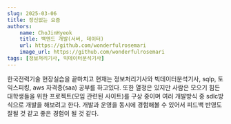 ```yaml
---
slug: 2025-03-06
title: 정신없는 요즘
authors:
    name: ChoJinHyeok
    title: 백엔드 개발(서버, 데이터)
    url: https://github.com/wonderfulrosemari
    image_url: https://github.com/wonderfulrosemari
tags: [정보처리기사, 빅데이터분석기사]
---
```


한국전력기술 현장실습을 끝마치고 현재는 정보처리기사와 빅데이터분석기사, sqlp, 토익스피킹, aws 자격증(saa) 공부를 하고있다.
또한 열정은 있지만 사람은 모으기 힘든 대학생들을 위한 프로젝트(모임 관련된 사이트)를 구상 중이며 여러 개발방식 중 sdlc방식으로 개발을 해보려고 한다.
개발과 운영을 동시에 경험해볼 수 있어서 피드백 반영도 잘될 것 같고 좋은 경험이 될 것 같다.
